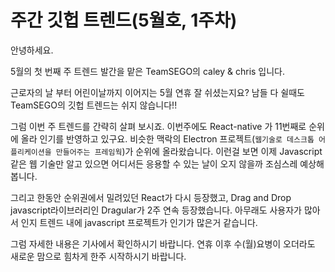 # 주간 깃헙 트렌드(5월호, 1주차)

안녕하세요.

5월의 첫 번째 주 트렌드 발간을 맡은 TeamSEGO의 caley & chris 입니다.

근로자의 날 부터 어린이날까지 이어지는 5월 연휴 잘 쉬셨는지요?
남들 다 쉴때도 TeamSEGO의 깃헙 트렌드는 쉬지 않습니다!!

그럼 이번 주 트렌드를 간략히 살펴 보시죠. 
이번주에도 React-native 가 11번째로 순위에 올라 인기를 반영하고 있구요. 
비슷한 맥락의 Electron 프로젝트(`웹기술로 데스크톱 어플리케이션을 만들어주는 프레임웍`)가 순위에 올라왔습니다. 
이런걸 보면 이제 Javascript 같은 웹 기술만 알고 있으면 어디서든 응용할 수 있는 날이 오지 않을까
조심스레 예상해 봅니다. 

그리고 한동안 순위권에서 밀려있던 React가 다시 등장했고, Drag and Drop javascript라이브러리인
Dragular가 2주 연속 등장했습니다. 아무래도 사용자가 많아서 인지 트렌드 내에 javascript 
프로젝트가 인기가 많은거 같습니다. 

그럼 자세한 내용은 기사에서 확인하시기 바랍니다. 
연휴 이후 수(월)요병이 오더라도 새로운 맘으로 힘차게 한주 시작하시기 바랍니다. 
